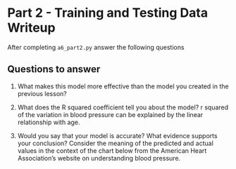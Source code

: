# Part 2 - Training and Testing Data Writeup

After completing `a6_part2.py` answer the following questions

## Questions to answer

1. What makes this model more effective than the model you created in the previous lesson?


2. What does the R squared coefficient tell you about the model?
r squared of the variation in blood pressure can be explained by the linear relationship with age. 


3. Would you say that your model is accurate? What evidence supports your conclusion? Consider the meaning of the predicted and actual values in the context of the chart below from the American Heart Association’s website on understanding blood pressure.